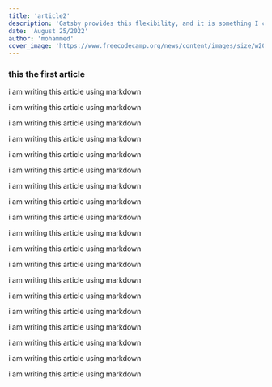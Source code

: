 ```yaml
---
title: 'article2'
description: 'Gatsby provides this flexibility, and it is something I could get fev...'
date: 'August 25/2022'
author: 'mohammed'
cover_image: 'https://www.freecodecamp.org/news/content/images/size/w2000/2022/04/thoughts.jpg'
---
```


### this the first article

i am writing this article using markdown

i am writing this article using markdown

i am writing this article using markdown

i am writing this article using markdown

i am writing this article using markdown

i am writing this article using markdown

i am writing this article using markdown

i am writing this article using markdown

i am writing this article using markdown

i am writing this article using markdown

i am writing this article using markdown

i am writing this article using markdown

i am writing this article using markdown

i am writing this article using markdown

i am writing this article using markdown

i am writing this article using markdown

i am writing this article using markdown

i am writing this article using markdown

i am writing this article using markdown
